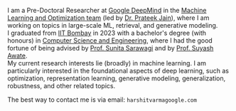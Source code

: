 I am a Pre-Doctoral Researcher at [Google DeepMind](https://deepmind.google/) in the [Machine Learning and Optimization team](https://research.google/teams/india-research-lab/) (led by [Dr. Prateek Jain](https://www.prateekjain.org/)), where I am working on topics in large-scale ML, retrieval, and generative modeling.  
I graduated from [IIT Bombay](http://www.iitb.ac.in/) in 2023 with a bachelor's degree (with honours) in [Computer Science and Engineering](https://www.cse.iitb.ac.in/), where I had the good fortune of being advised by [Prof. Sunita Sarawagi](https://www.cse.iitb.ac.in/~sunita/) and by [Prof. Suyash Awate](https://www.cse.iitb.ac.in/~suyash/).  
My current research interests lie (broadly) in machine learning. I am particularly interested in the foundational aspects of deep learning, such as optimization, representation learning, generative modeling, generalization, robustness, and other related topics.  
  
The best way to contact me is via email: <code>harshitvarma<i class="bi bi-at"></i>google.com</code>
